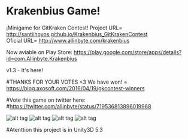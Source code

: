 # Krakenbius Game!

¡Minigame for GitKraken Contest! 
Project URL= http://santiihoyos.github.io/Krakenbius_GitKrakenContest
<br>
Oficial URL= http://www.allinbyte.com/krakenbius

Now aviable on Play Store:
https://play.google.com/store/apps/details?id=com.Allinbyte.Krakenbius

v1.3 - It's here!

#THANKS FOR YOUR VOTES <3
We have won! =  https://blog.axosoft.com/2016/04/19/gkcontest-winners

#Vote this game on twitter here:
#https://twitter.com/allinbyte/status/719536813896019968

![alt tag](http://i.imgur.com/BQTTbQf.jpg)
![alt tag](http://i.imgur.com/gtc0quj.jpg)
![alt tag](http://i.imgur.com/5FT3qQj.png)
![alt tag](http://i.imgur.com/FqMeGwS.jpg)

#Atenttion this project is in Unity3D 5.3
